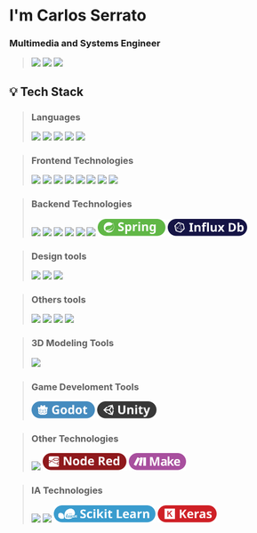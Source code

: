 # I'm Carlos Serrato
### Multimedia and Systems Engineer

> [<img src="https://ziadoua.github.io/m3-Markdown-Badges/badges/MyPortfolio/myportfolio1.svg">]()
> [<img src="https://ziadoua.github.io/m3-Markdown-Badges/badges/LinkedIn/linkedin1.svg">]()
> [<img src="https://ziadoua.github.io/m3-Markdown-Badges/badges/Behance/behance1.svg">]()

## 💡 Tech Stack
> ### Languages
> [<img src="https://ziadoua.github.io/m3-Markdown-Badges/badges/Python/python3.svg">]()
> [<img src="https://ziadoua.github.io/m3-Markdown-Badges/badges/Java/java1.svg">]()
> [<img src="https://ziadoua.github.io/m3-Markdown-Badges/badges/Javascript/javascript2.svg">]()
> [<img src="https://ziadoua.github.io/m3-Markdown-Badges/badges/TypeScript/typescript1.svg">]()
> [<img src="https://ziadoua.github.io/m3-Markdown-Badges/badges/CSharp/csharp1.svg">]()

> ### Frontend Technologies
> [<img src="https://ziadoua.github.io/m3-Markdown-Badges/badges/HTML/html1.svg">]() 
> [<img src="https://ziadoua.github.io/m3-Markdown-Badges/badges/CSS/css1.svg">]() 
> [<img src="https://ziadoua.github.io/m3-Markdown-Badges/badges/React/react1.svg">]() 
> [<img src="https://ziadoua.github.io/m3-Markdown-Badges/badges/Angular/angular1.svg">]()
> [<img src="https://ziadoua.github.io/m3-Markdown-Badges/badges/Ionic/ionic1.svg">]()
> [<img src="https://ziadoua.github.io/m3-Markdown-Badges/badges/Redux/redux1.svg">]()
> [<img src="https://ziadoua.github.io/m3-Markdown-Badges/badges/Bootstrap/bootstrap1.svg">]()
> [<img src="https://ziadoua.github.io/m3-Markdown-Badges/badges/TailwindCSS/tailwindcss1.svg">]()

> ### Backend Technologies
> [<img src="https://ziadoua.github.io/m3-Markdown-Badges/badges/PostgreSQL/postgresql1.svg">]()
> [<img src="https://ziadoua.github.io/m3-Markdown-Badges/badges/MySQL/mysql1.svg">]()
> [<img src="https://ziadoua.github.io/m3-Markdown-Badges/badges/Firebase/firebase1.svg">]()
> [<img src="https://ziadoua.github.io/m3-Markdown-Badges/badges/MongoDB/mongodb1.svg">]() 
> [<img src="https://ziadoua.github.io/m3-Markdown-Badges/badges/dotNET/dotnet1.svg">]() 
> [<img src="https://ziadoua.github.io/m3-Markdown-Badges/badges/Flask/flask1.svg">]() 
> [<img src="https://raw.githubusercontent.com/nostcoper/nostcoper/refs/heads/main/Badges/Spring.svg" height="31">]()
> [<img src="https://raw.githubusercontent.com/nostcoper/nostcoper/refs/heads/main/Badges/Influx.svg" height="31">]()

> ### Design tools
> [<img src="https://ziadoua.github.io/m3-Markdown-Badges/badges/Figma/figma1.svg">]()
> [<img src="https://ziadoua.github.io/m3-Markdown-Badges/badges/Illustrator/illustrator2.svg">]()
> [<img src="https://ziadoua.github.io/m3-Markdown-Badges/badges/Photoshop/photoshop3.svg">]()

> ### Others tools
> [<img src="https://ziadoua.github.io/m3-Markdown-Badges/badges/Postman/postman1.svg">]()
> [<img src="https://ziadoua.github.io/m3-Markdown-Badges/badges/Docker/docker1.svg">]()
> [<img src="https://ziadoua.github.io/m3-Markdown-Badges/badges/Git/git1.svg">]()
> [<img src="https://ziadoua.github.io/m3-Markdown-Badges/badges/Github/github1.svg">]()

> ### 3D Modeling Tools
> [<img src="https://ziadoua.github.io/m3-Markdown-Badges/badges/Blender/blender1.svg">]()

> ### Game Develoment Tools
> [<img src="https://raw.githubusercontent.com/nostcoper/nostcoper/refs/heads/main/Badges/Godot.svg" height="31">]()
> [<img src="https://raw.githubusercontent.com/nostcoper/nostcoper/refs/heads/main/Badges/Unity.svg" height="31">]()

> ### Other Technologies
> <img src="https://ziadoua.github.io/m3-Markdown-Badges/badges/Arduino/arduino1.svg" height="31">
> <img src="https://raw.githubusercontent.com/nostcoper/nostcoper/refs/heads/main/Badges/Node%20Red.svg" height="31">
> <img src="https://raw.githubusercontent.com/nostcoper/nostcoper/refs/heads/main/Badges/Make.svg" height="31">

> ### IA Technologies
> [<img src="https://ziadoua.github.io/m3-Markdown-Badges/badges/TensorFlow/tensorflow1.svg">]()
> [<img src="https://ziadoua.github.io/m3-Markdown-Badges/badges/PyTorch/pytorch1.svg">]()
> <img src="https://raw.githubusercontent.com/nostcoper/nostcoper/refs/heads/main/Badges/Scikit.svg" height="31">
> [<img src="https://raw.githubusercontent.com/nostcoper/nostcoper/refs/heads/main/Badges/Keras.svg" height="31">]()